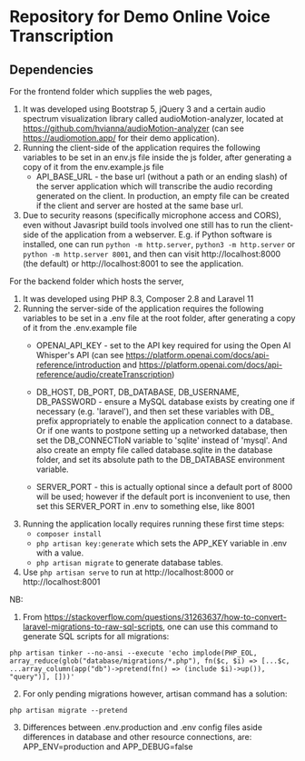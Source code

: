 # Repository for Demo Online Voice Transcription

## Dependencies

For the frontend folder which supplies the web pages,
1. It was developed using Bootstrap 5, jQuery 3 and a certain audio spectrum visualization library called audioMotion-analyzer, located at https://github.com/hvianna/audioMotion-analyzer (can see https://audiomotion.app/ for their demo application).
2. Running the client-side of the application requires the following variables to be set in an env.js file inside the js folder, after generating a copy of it from the env.example.js file
    - API_BASE_URL - the base url (without a path or an ending slash) of the server application which will transcribe the audio recording generated on the client. In production, an empty file can be created if the client and server are hosted at the same base url.
3. Due to security reasons (specifically microphone access and CORS), even without Javasript build tools involved one still has to run the client-side of the application from a webserver.
E.g. if Python software is installed, one can run `python -m http.server`, `python3 -m http.server` or `python -m http.server 8001`, and then can visit http://localhost:8000 (the default) or http://localhost:8001 to see the application.

For the backend folder which hosts the server, 
1. It was developed using PHP 8.3, Composer 2.8 and Laravel 11
2. Running the server-side of the application requires the following variables to be set in a .env file at the root folder, after generating a copy of it from the .env.example file
    - OPENAI_API_KEY - set to the API key required for using the Open AI Whisper's API (can see https://platform.openai.com/docs/api-reference/introduction and https://platform.openai.com/docs/api-reference/audio/createTranscription)
    - DB_HOST, DB_PORT, DB_DATABASE, DB_USERNAME, DB_PASSWORD - ensure a MySQL database exists by creating one if necessary (e.g. 'laravel'),
    and then set these variables with DB_ prefix appropriately to enable the application connect to a database.
    Or if one wants to postpone setting up a networked database, then set the DB_CONNECTIoN variable to 'sqlite' instead of 'mysql'. And also
    create an empty file called database.sqlite in the database folder, and set its absolute path to the DB_DATABASE environment variable.

    - SERVER_PORT - this is actually optional since a default port of 8000 will be used; however if the default port is inconvenient to use, then set this SERVER_PORT in .env to something else, like 8001
3. Running the application locally requires running these first time steps:
    - `composer install`
    - `php artisan key:generate` which sets the APP_KEY variable in .env with a value.
    - `php artisan migrate` to generate database tables.
4. Use `php artisan serve` to run at http://localhost:8000 or http://localhost:8001

NB:

1. From https://stackoverflow.com/questions/31263637/how-to-convert-laravel-migrations-to-raw-sql-scripts, one can use this command to generate SQL scripts for all migrations:

`php artisan tinker --no-ansi --execute 'echo implode(PHP_EOL, array_reduce(glob("database/migrations/*.php"), fn($c, $i) => [...$c, ...array_column(app("db")->pretend(fn() => (include $i)->up()), "query")], []))'`

2. For only pending migrations however, artisan command has a solution:

`php artisan migrate --pretend`

3. Differences between .env.production and .env config files aside differences in database and other resource connections, are: APP_ENV=production and APP_DEBUG=false
